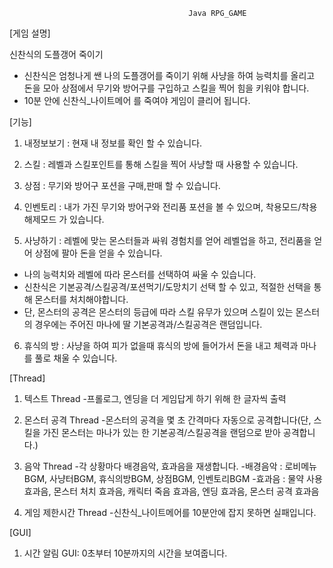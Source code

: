 


                                            Java RPG_GAME
                                
                                

[게임 설명]

신찬식의 도플갱어 죽이기

  - 신찬식은 엄청나게 쌘 나의 도플갱어를 죽이기 위해 사냥을 하여 능력치를 올리고 돈을 모아 상점에서 무기와 방어구를 
  구입하고 스킬을 찍어 힘을 키워야 합니다.
  - 10분 안에 신찬식_나이트메어 를 죽여야 게임이 클리어 됩니다.


[기능]

  1. 내정보보기 : 현재 내 정보를 확인 할 수 있습니다.
  
  2. 스킬 : 레벨과 스킬포인트를 통해 스킬을 찍어 사냥할 때 사용할 수 있습니다.
  
  3. 상점 : 무기와 방어구 포션을 구매,판매 할 수 있습니다.
  
  4. 인벤토리 : 내가 가진 무기와 방어구와 전리품 포션을 볼 수 있으며, 착용모드/착용해제모드 가 있습니다.
  
  5. 사냥하기 : 레벨에 맞는 몬스터들과 싸워 경험치를 얻어 레벨업을 하고, 전리품을 얻어 상점에 팔아 돈을 얻을 수 있습니다.
   
   - 나의 능력치와 레벨에 따라 몬스터를 선택하여 싸울 수 있습니다.
   - 신찬식은 기본공격/스킬공격/포션먹기/도망치기 선택 할 수 있고, 적절한 선택을 통해 몬스터를 처치해야합니다. 
   - 단, 몬스터의 공격은 몬스터의 등급에 따라 스킬 유무가 있으며 스킬이 있는 몬스터의 경우에는 주어진 마나에 딸
     기본공격과/스킬공격은 랜덤입니다.
   
  6. 휴식의 방 : 사냥을 하여 피가 없을때 휴식의 방에 들어가서 돈을 내고 체력과 마나를 풀로 채울 수 있습니다.


[Thread]

  1. 텍스트 Thread
    -프롤로그, 엔딩을 더 게임답게 하기 위해 한 글자씩 출력
  
  2. 몬스터 공격 Thread
    -몬스터의 공격을 몇 초 간격마다 자동으로 공격합니다(단, 스킬을 가진 몬스터는 마나가 있는 한 기본공격/스킬공격을 랜덤으로 받아 공격합니다.)
   
  3. 음악 Thread
    -각 상황마다 배경음악, 효과음을 재생합니다.
    -배경음악 : 로비메뉴BGM, 사냥터BGM, 휴식의방BGM, 상점BGM, 인벤토리BGM
    -효과음 : 물약 사용 효과음, 몬스터 처치 효과음, 캐릭터 죽음 효과음, 엔딩 효과음, 몬스터 공격 효과음
    
  4. 게임 제한시간 Thread
    -신찬식_나이트메어를 10분안에 잡지 못하면 실패입니다.
  
  
[GUI]
  
  1. 시간 알림 GUI: 0초부터 10분까지의 시간을 보여줍니다.
  
  
  

